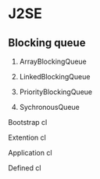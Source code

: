 #	J2SE

## Blocking queue

1. ArrayBlockingQueue

2. LinkedBlockingQueue

3. PriorityBlockingQueue

4. SychronousQueue 


Bootstrap cl

Extention cl

Application cl

Defined cl